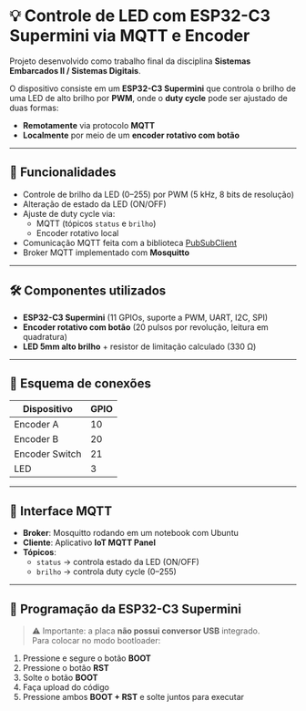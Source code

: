 # 💡 Controle de LED com ESP32-C3 Supermini via MQTT e Encoder

Projeto desenvolvido como trabalho final da disciplina **Sistemas Embarcados II / Sistemas Digitais**.

O dispositivo consiste em um **ESP32-C3 Supermini** que controla o brilho de uma LED de alto brilho por **PWM**, onde o **duty cycle** pode ser ajustado de duas formas:
- **Remotamente** via protocolo **MQTT**  
- **Localmente** por meio de um **encoder rotativo com botão**  

---

## 🚀 Funcionalidades
- Controle de brilho da LED (0–255) por PWM (5 kHz, 8 bits de resolução)  
- Alteração de estado da LED (ON/OFF)  
- Ajuste de duty cycle via:
  - MQTT (tópicos `status` e `brilho`)  
  - Encoder rotativo local  
- Comunicação MQTT feita com a biblioteca [PubSubClient](https://pubsubclient.knolleary.net/)  
- Broker MQTT implementado com **Mosquitto**  

---

## 🛠️ Componentes utilizados
- **ESP32-C3 Supermini** (11 GPIOs, suporte a PWM, UART, I2C, SPI)  
- **Encoder rotativo com botão** (20 pulsos por revolução, leitura em quadratura)  
- **LED 5mm alto brilho** + resistor de limitação calculado (330 Ω) 

---

## 📐 Esquema de conexões

| Dispositivo   | GPIO |
|---------------|------|
| Encoder A     | 10   |
| Encoder B     | 20   |
| Encoder Switch| 21   |
| LED           | 3    |

---

## 📲 Interface MQTT
- **Broker**: Mosquitto rodando em um notebook com Ubuntu  
- **Cliente**: Aplicativo **IoT MQTT Panel**  
- **Tópicos**:  
  - `status` → controla estado da LED (ON/OFF)  
  - `brilho` → controla duty cycle (0–255)  

---

## 🔧 Programação da ESP32-C3 Supermini
> ⚠️ Importante: a placa **não possui conversor USB** integrado.  
Para colocar no modo bootloader:
1. Pressione e segure o botão **BOOT**  
2. Pressione o botão **RST**  
3. Solte o botão **BOOT**  
4. Faça upload do código  
5. Pressione ambos **BOOT + RST** e solte juntos para executar
